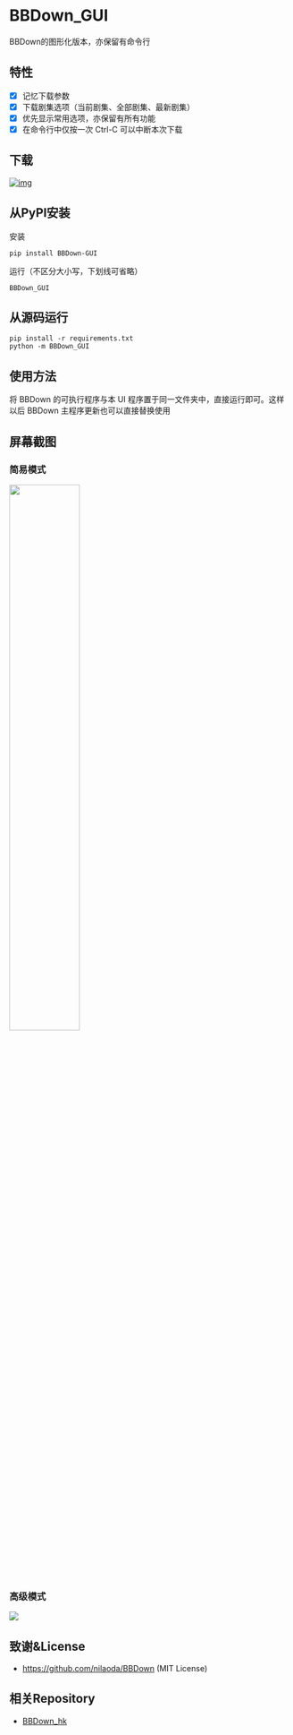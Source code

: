 # BBDown_GUI
BBDown的图形化版本，亦保留有命令行

## 特性

- [x] 记忆下载参数
- [x] 下载剧集选项（当前剧集、全部剧集、最新剧集）
- [x] 优先显示常用选项，亦保留有所有功能
- [x] 在命令行中仅按一次 Ctrl-C 可以中断本次下载

## 下载
[![img](https://img.shields.io/github/release/1299172402/BBDown_GUI?label=版本)](https://github.com/1299172402/BBDown_GUI/releases)

## 从PyPI安装

安装
```
pip install BBDown-GUI
```

运行（不区分大小写，下划线可省略）
```
BBDown_GUI
```

## 从源码运行
```
pip install -r requirements.txt
python -m BBDown_GUI
```

## 使用方法

将 BBDown 的可执行程序与本 UI 程序置于同一文件夹中，直接运行即可。这样以后 BBDown 主程序更新也可以直接替换使用


## 屏幕截图

### 简易模式

<img src="https://user-images.githubusercontent.com/29673994/169644975-066c4ac5-7fb1-4361-8c62-bb1e5aba4381.png" height="50%" width="50%" >

### 高级模式

<img src="https://user-images.githubusercontent.com/29673994/169645018-d4af2c4b-fdcf-4288-b19f-25f2eb778a96.png">

## 致谢&License

 - https://github.com/nilaoda/BBDown (MIT License)

## 相关Repository

 - [BBDown_hk](https://github.com/1299172402/BBDown_hk)

